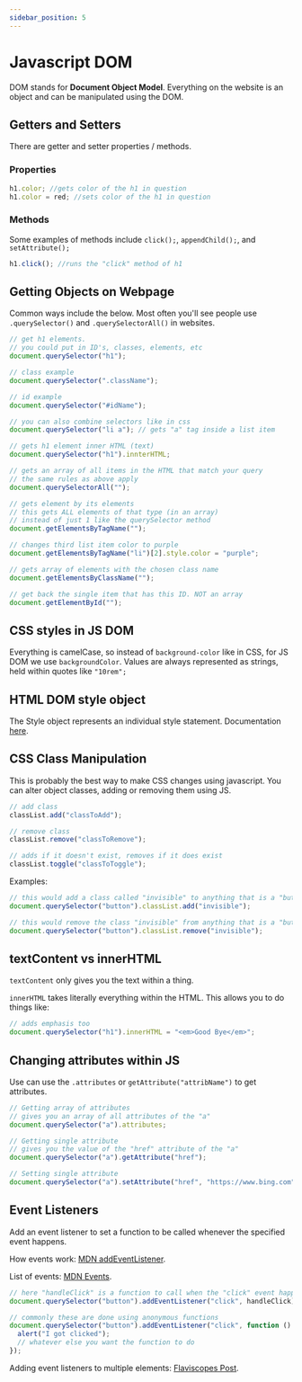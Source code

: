 ```yaml
---
sidebar_position: 5
---
```


# Javascript DOM

DOM stands for **Document Object Model**. Everything on the website is an object and can be manipulated using the DOM.

## Getters and Setters

There are getter and setter properties / methods.

### Properties

```js
h1.color; //gets color of the h1 in question
h1.color = red; //sets color of the h1 in question
```

### Methods

Some examples of methods include `click();`, `appendChild();`, and `setAttribute();`

```js
h1.click(); //runs the "click" method of h1
```

## Getting Objects on Webpage

Common ways include the below. Most often you'll see people use `.querySelector()` and `.querySelectorAll()` in websites.

```js
// get h1 elements.
// you could put in ID's, classes, elements, etc
document.querySelector("h1");

// class example
document.querySelector(".className");

// id example
document.querySelector("#idName");

// you can also combine selectors like in css
document.querySelector("li a"); // gets "a" tag inside a list item

// gets h1 element inner HTML (text)
document.querySelector("h1").innterHTML;

// gets an array of all items in the HTML that match your query
// the same rules as above apply
document.querySelectorAll("");

// gets element by its elements
// this gets ALL elements of that type (in an array)
// instead of just 1 like the querySelector method
document.getElementsByTagName("");

// changes third list item color to purple
document.getElementsByTagName("li")[2].style.color = "purple";

// gets array of elements with the chosen class name
document.getElementsByClassName("");

// get back the single item that has this ID. NOT an array
document.getElementById("");
```

## CSS styles in JS DOM

Everything is camelCase, so instead of `background-color` like in CSS, for JS DOM we use `backgroundColor`. Values are always represented as strings, held within quotes like `"10rem";`

## HTML DOM style object

The Style object represents an individual style statement. Documentation [here](https://www.w3schools.com/jsref/dom_obj_style.asp).

## CSS Class Manipulation

This is probably the best way to make CSS changes using javascript. You can alter object classes, adding or removing them using JS.

```js
// add class
classList.add("classToAdd");

// remove class
classList.remove("classToRemove");

// adds if it doesn't exist, removes if it does exist
classList.toggle("classToToggle");
```

Examples:

```js
// this would add a class called "invisible" to anything that is a "button"
document.querySelector("button").classList.add("invisible");

// this would remove the class "invisible" from anything that is a "button"
document.querySelector("button").classList.remove("invisible");
```

## textContent vs innerHTML

`textContent` only gives you the text within a thing.

`innerHTML` takes literally everything within the HTML. This allows you to do things like:

```js
// adds emphasis too
document.querySelector("h1").innerHTML = "<em>Good Bye</em>";
```

## Changing attributes within JS

Use can use the `.attributes` or `getAttribute("attribName")` to get attributes.

```js
// Getting array of attributes
// gives you an array of all attributes of the "a"
document.querySelector("a").attributes;

// Getting single attribute
// gives you the value of the "href" attribute of the "a"
document.querySelector("a").getAttribute("href");

// Setting single attribute
document.querySelector("a").setAttribute("href", "https://www.bing.com");
```

## Event Listeners

Add an event listener to set a function to be called whenever the specified event happens.

How events work: [MDN addEventListener](https://developer.mozilla.org/en-US/docs/Web/API/EventTarget/addEventListener).

List of events: [MDN Events](https://developer.mozilla.org/en-US/docs/Web/Events).

```js
// here "handleClick" is a function to call when the "click" event happens
document.querySelector("button").addEventListener("click", handleClick);

// commonly these are done using anonymous functions
document.querySelector("button").addEventListener("click", function () {
  alert("I got clicked");
  // whatever else you want the function to do
});
```

Adding event listeners to multiple elements: [Flaviscopes Post](https://flaviocopes.com/how-to-add-event-listener-multiple-elements-javascript/).
